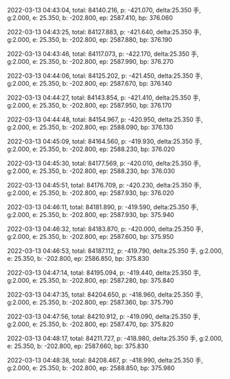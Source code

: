 2022-03-13 04:43:04, total: 84140.216, p: -421.070, delta:25.350 手, g:2.000, e: 25.350, b: -202.800, ep: 2587.410, bp: 376.060

2022-03-13 04:43:25, total: 84127.883, p: -421.640, delta:25.350 手, g:2.000, e: 25.350, b: -202.800, ep: 2587.880, bp: 376.190

2022-03-13 04:43:46, total: 84117.073, p: -422.170, delta:25.350 手, g:2.000, e: 25.350, b: -202.800, ep: 2587.990, bp: 376.270

2022-03-13 04:44:06, total: 84125.202, p: -421.450, delta:25.350 手, g:2.000, e: 25.350, b: -202.800, ep: 2587.670, bp: 376.140

2022-03-13 04:44:27, total: 84143.854, p: -421.410, delta:25.350 手, g:2.000, e: 25.350, b: -202.800, ep: 2587.950, bp: 376.170

2022-03-13 04:44:48, total: 84154.967, p: -420.950, delta:25.350 手, g:2.000, e: 25.350, b: -202.800, ep: 2588.090, bp: 376.130

2022-03-13 04:45:09, total: 84164.560, p: -419.930, delta:25.350 手, g:2.000, e: 25.350, b: -202.800, ep: 2588.230, bp: 376.020

2022-03-13 04:45:30, total: 84177.569, p: -420.010, delta:25.350 手, g:2.000, e: 25.350, b: -202.800, ep: 2588.230, bp: 376.030

2022-03-13 04:45:51, total: 84176.709, p: -420.230, delta:25.350 手, g:2.000, e: 25.350, b: -202.800, ep: 2587.930, bp: 376.020

2022-03-13 04:46:11, total: 84181.890, p: -419.590, delta:25.350 手, g:2.000, e: 25.350, b: -202.800, ep: 2587.930, bp: 375.940

2022-03-13 04:46:32, total: 84183.870, p: -420.000, delta:25.350 手, g:2.000, e: 25.350, b: -202.800, ep: 2587.600, bp: 375.950

2022-03-13 04:46:53, total: 84187.112, p: -419.790, delta:25.350 手, g:2.000, e: 25.350, b: -202.800, ep: 2586.850, bp: 375.830

2022-03-13 04:47:14, total: 84195.094, p: -419.440, delta:25.350 手, g:2.000, e: 25.350, b: -202.800, ep: 2587.280, bp: 375.840

2022-03-13 04:47:35, total: 84204.650, p: -418.960, delta:25.350 手, g:2.000, e: 25.350, b: -202.800, ep: 2587.360, bp: 375.790

2022-03-13 04:47:56, total: 84210.912, p: -419.090, delta:25.350 手, g:2.000, e: 25.350, b: -202.800, ep: 2587.470, bp: 375.820

2022-03-13 04:48:17, total: 84211.727, p: -418.980, delta:25.350 手, g:2.000, e: 25.350, b: -202.800, ep: 2587.660, bp: 375.830

2022-03-13 04:48:38, total: 84208.467, p: -418.990, delta:25.350 手, g:2.000, e: 25.350, b: -202.800, ep: 2588.850, bp: 375.980
